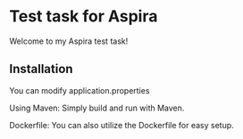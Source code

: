 # Test task for Aspira

Welcome to my Aspira test task!

## Installation
You can modify application.properties

Using Maven: Simply build and run with Maven.

Dockerfile: You can also utilize the Dockerfile for easy setup.